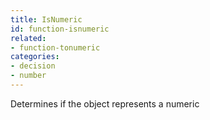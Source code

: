 ```yaml
---
title: IsNumeric
id: function-isnumeric
related:
- function-tonumeric
categories:
- decision
- number
---
```


Determines if the object represents a numeric
